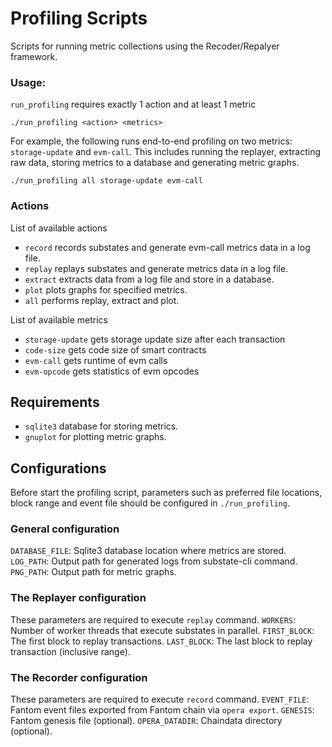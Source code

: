 # Profiling Scripts
Scripts for running metric collections using the Recoder/Repalyer framework. 

### Usage:
```run_profiling``` requires exactly 1 action and at least 1 metric
```shell
./run_profiling <action> <metrics>
```
For example, the following runs end-to-end profiling on two metrics: ```storage-update``` and ```evm-call```. This includes running the replayer, extracting raw data, storing metrics to a database and generating metric graphs.
```
./run_profiling all storage-update evm-call
```
### Actions
List of available actions
- ```record```  records substates and generate evm-call metrics data in a log file.
- ```replay```  replays substates and generate metrics data in a log file.
- ```extract``` extracts data from a log file and store in a database.
- ```plot```    plots graphs for specified metrics.
- ```all```     performs replay, extract and plot.
 
List of available metrics
- ```storage-update``` gets storage update size after each transaction
- ```code-size```      gets code size of smart contracts
- ```evm-call```       gets runtime of evm calls
- ```evm-opcode```     gets statistics of evm opcodes

## Requirements
- ```sqlite3``` database for storing metrics.
- ```gnuplot``` for plotting metric graphs.

## Configurations
Before start the profiling script, parameters such as preferred file locations, block range and event file should be configured in ```./run_profiling```.
### General configuration
```DATABASE_FILE```: Sqlite3 database location where metrics are stored.
```LOG_PATH```:  Output path for generated logs from substate-cli command.
```PNG_PATH```: Output path for metric graphs.

### The Replayer configuration
These parameters are required to execute ```replay``` command.
```WORKERS```: Number of worker threads that execute substates in parallel.
```FIRST_BLOCK```: The first block to replay transactions.
```LAST_BLOCK```: The last block to replay transaction (inclusive range).

### The Recorder configuration
These parameters are required to execute ```record``` command.
```EVENT_FILE```: Fantom event files exported from Fantom chain via ```opera export```.
```GENESIS```: Fantom genesis file (optional).
```OPERA_DATADIR```: Chaindata directory (optional).
